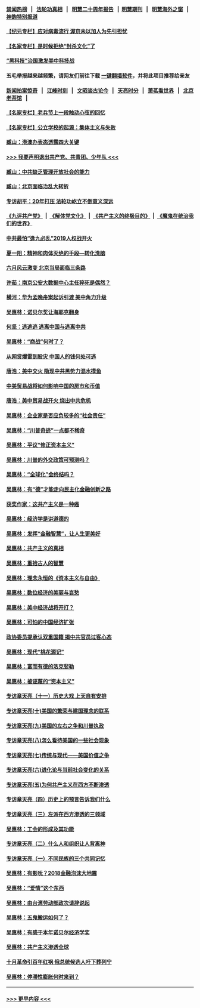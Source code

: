 #### [禁闻热榜](热点新闻.md?=0)  &nbsp;&nbsp;|&nbsp;&nbsp; [法轮功真相](https://github.com/gfw-breaker/truth/blob/master/README.md?=0) &nbsp;&nbsp;|&nbsp;&nbsp; [明慧二十周年报告](https://github.com/gfw-breaker/mh-reports/blob/master/README.md?=0) &nbsp;&nbsp;|&nbsp;&nbsp;[明慧期刊](https://github.com/gfw-breaker/mh-qikan) &nbsp;&nbsp;|&nbsp;&nbsp; [明慧海外之窗](https://github.com/gfw-breaker/mh-news/blob/master/README.md?=0) &nbsp;&nbsp;|&nbsp;&nbsp; [神韵特别报道](https://github.com/gfw-breaker/mh-news/blob/master/shenyun.md?=0)
#### [【纪元专栏】应对病毒流行 渥京未以加人为先引担忧](../pages/nsc423/n11875714.md?t=02280802) 
#### [【名家专栏】是时候拒绝“封杀文化”了](../pages/nsc423/n11814093.md?t=02280802) 
#### [“黑科技”治国激发美中科技战](../pages/nsc423/n11638056.md?t=02280802) 
#### 五毛举报越来越频繁，请网友们前往下载 [一键翻墙软件](https://github.com/gfw-breaker/ssr-accounts)，并将此项目推荐给亲友
#### [新闻拍案惊奇](https://github.com/gfw-breaker/banned-news/blob/master/pages/link4.md) &nbsp;&nbsp;|&nbsp;&nbsp; [江峰时刻](https://github.com/gfw-breaker/banned-news/blob/master/pages/link4.md) &nbsp;&nbsp;|&nbsp;&nbsp; [文昭谈古论今](https://github.com/gfw-breaker/banned-news/blob/master/pages/link4.md) &nbsp;&nbsp;|&nbsp;&nbsp; [天亮时分](https://github.com/gfw-breaker/banned-news/blob/master/pages/link4.md) &nbsp;&nbsp;|&nbsp;&nbsp; [萧茗看世界](https://github.com/gfw-breaker/banned-news/blob/master/pages/link4.md) &nbsp;&nbsp;|&nbsp;&nbsp; [北京老茶馆](https://github.com/gfw-breaker/banned-news/blob/master/pages/link4.md) &nbsp;&nbsp;|&nbsp;&nbsp; 
#### [【名家专栏】老兵节上一段触动心弦的回忆](../pages/nsc423/n11646016.md?t=02280802) 
#### [【名家专栏】公立学校的起源：集体主义与失败](../pages/nsc423/n11601833.md?t=02280802) 
#### [臧山：港澳办表态透露四大关键](../pages/nsc423/n11421628.md?t=02280802) 
#### [>>> 我要声明退出共产党、共青团、少年队 <<<](https://github.com/begood0513/goodnews/blob/master/quit/letter.md) 
#### [臧山：中共缺乏管理开放社会的能力](../pages/nsc423/n11407457.md?t=02280802) 
#### [臧山：北京面临治乱大转折](../pages/nsc423/n11406895.md?t=02280802) 
#### [专访胡平：20年打压 法轮功屹立不倒意义深远](../pages/nsc423/n11398800.md?t=02280802) 
#### [《九评共产党》](https://github.com/begood0513/9ping.md/blob/master/README.md) &nbsp;|&nbsp; [《解体党文化》](../../../../jtdwh.md/blob/master/README.md)  &nbsp;|&nbsp; [《共产主义的终极目的》](../../../../gczydzjmd.md/blob/master/README.md) &nbsp;|&nbsp; [《魔鬼在统治我们的世界》](../../../../mgztzwmdsj.md/blob/master/README.md) 
#### [中共最怕“逢九必乱”2019人权战开火](../pages/nsc423/n11385248.md?t=02280802) 
#### [夏一阳：精神和肉体灭绝的手段—转化洗脑](../pages/nsc423/n11368250.md?t=02280802) 
#### [六月风云激变 北京当局面临三条路](../pages/nsc423/n11313668.md?t=02280802) 
#### [许茹：南京公安大数据中心主任猝死是偶然？](../pages/nsc423/n11064744.md?t=02280802) 
#### [横河：华为孟晚舟案起诉引渡 美中角力升级](../pages/nsc423/n11027230.md?t=02280802) 
#### [吴惠林：诺贝尔奖让海耶克翻身](../pages/nsc423/n10890049.md?t=02280802) 
#### [何坚：逃逃逃 逃离中国与逃离中共](../pages/nsc423/n10592891.md?t=02280802) 
#### [吴惠林：“商战”何时了？](../pages/nsc423/n10573558.md?t=02280802) 
#### [从网贷爆雷到股灾 中国人的钱何处可逃](../pages/nsc423/n10572800.md?t=02280802) 
#### [唐浩：美中交火 隐现中共黑势力混水摸鱼](../pages/nsc423/n10544040.md?t=02280802) 
#### [中美贸易战将如何影响中国的房市和币值](../pages/nsc423/n10543697.md?t=02280802) 
#### [唐浩：美中贸易战开火 烧出中共危机](../pages/nsc423/n10540126.md?t=02280802) 
#### [吴惠林：企业家是否应负较多的“社会责任”](../pages/nsc423/n10535022.md?t=02280802) 
#### [吴惠林：“川普奇迹”一点都不稀奇](../pages/nsc423/n10512808.md?t=02280802) 
#### [吴惠林：平议“修正资本主义”](../pages/nsc423/n10495724.md?t=02280802) 
#### [吴惠林：川普的外交政策可预测吗？](../pages/nsc423/n10462387.md?t=02280802) 
#### [吴惠林：“全球化”会终结吗？](../pages/nsc423/n10452838.md?t=02280802) 
#### [吴惠林：有“德”才能走向民主化金融创新之路](../pages/nsc423/n10432292.md?t=02280802) 
#### [获奖作家：这共产主义是一种癌](../pages/nsc423/n10431541.md?t=02280802) 
#### [吴惠林：经济学是讲道德的](../pages/nsc423/n10398014.md?t=02280802) 
#### [吴惠林：发挥“金融智慧”，让人生更美好](../pages/nsc423/n10375019.md?t=02280802) 
#### [吴惠林：共产主义的真相](../pages/nsc423/n10351394.md?t=02280802) 
#### [吴惠林：重拾古人的智慧](../pages/nsc423/n10337691.md?t=02280802) 
#### [吴惠林：理念永恒的《资本主义与自由》](../pages/nsc423/n10316274.md?t=02280802) 
#### [吴惠林：数位经济的美丽与哀愁](../pages/nsc423/n10292946.md?t=02280802) 
#### [吴惠林：美中经济战将开打？](../pages/nsc423/n10258825.md?t=02280802) 
#### [吴惠林：可怕的中国经济扩张](../pages/nsc423/n10219147.md?t=02280802) 
#### [政协委员提承认双重国籍 揭中共官员过客心态](../pages/nsc423/n10208809.md?t=02280802) 
#### [吴惠林：现代“桃花源记”](../pages/nsc423/n10185234.md?t=02280802) 
#### [吴惠林：富而有德的洛克斐勒](../pages/nsc423/n10142264.md?t=02280802) 
#### [吴惠林：被诬蔑的“资本主义”](../pages/nsc423/n10124816.md?t=02280802) 
#### [专访章天亮（十一）历史大戏 上天自有安排](../pages/nsc423/n10094905.md?t=02280802) 
#### [专访章天亮(十)美国的繁荣与建国理念的联系](../pages/nsc423/n10094899.md?t=02280802) 
#### [专访章天亮(九)美国的左右之争和川普执政](../pages/nsc423/n10094889.md?t=02280802) 
#### [专访章天亮(八)怎么看待美国的一些社会现象](../pages/nsc423/n10094857.md?t=02280802) 
#### [专访章天亮(七)传统与现代——美国价值之争](../pages/nsc423/n10093140.md?t=02280802) 
#### [专访章天亮(六)进化论与当前社会变化的关系](../pages/nsc423/n10092036.md?t=02280802) 
#### [专访章天亮(五)为何共产主义在西方不断渗透](../pages/nsc423/n10083620.md?t=02280802) 
#### [专访章天亮（四）历史上的预言告诉我们什么](../pages/nsc423/n10083606.md?t=02280802) 
#### [专访章天亮（三）左派在西方渗透的三领域](../pages/nsc423/n10081115.md?t=02280802) 
#### [吴惠林：工会的形成及其功能](../pages/nsc423/n10080633.md?t=02280802) 
#### [专访章天亮（二）什么人和组织让人背离神](../pages/nsc423/n10076637.md?t=02280802) 
#### [专访章天亮（一）不同民族的三个共同记忆](../pages/nsc423/n10074188.md?t=02280802) 
#### [吴惠林：有影呒？2018金融泡沫大地震](../pages/nsc423/n10040534.md?t=02280802) 
#### [吴惠林：“爱情”这个东西](../pages/nsc423/n10019423.md?t=02280802) 
#### [吴惠林：由台湾劳动部政次请辞说起](../pages/nsc423/n9979679.md?t=02280802) 
#### [吴惠林：五鬼搬运如何了？](../pages/nsc423/n9925338.md?t=02280802) 
#### [吴惠林：有感于本年诺贝尔经济学奖](../pages/nsc423/n9871883.md?t=02280802) 
#### [吴惠林：共产主义渗透全球](../pages/nsc423/n9812748.md?t=02280802) 
#### [十月革命引百年红祸 俄总统候选人吁下葬列宁](../pages/nsc423/n9810182.md?t=02280802) 
#### [吴惠林：停滞性膨胀何时来到？](../pages/nsc423/n9764136.md?t=02280802) 

----
#### [ >>> 更早内容 <<< ](../indexes/nsc423-earlier.md)
